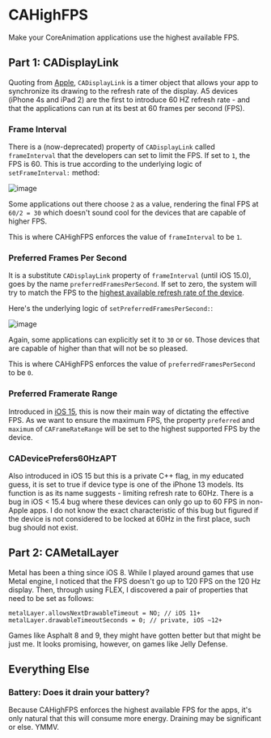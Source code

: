# CAHighFPS

Make your CoreAnimation applications use the highest available FPS.
 
## Part 1: CADisplayLink
 
Quoting from [Apple](https://developer.apple.com/documentation/quartzcore/cadisplaylink), `CADisplayLink` is a timer object that allows your app to synchronize its drawing to the refresh rate of the display. A5 devices (iPhone 4s and iPad 2) are the first to introduce 60 HZ refresh rate - and that the applications can run at its best at 60 frames per second (FPS).

### Frame Interval

There is a (now-deprecated) property of `CADisplayLink` called `frameInterval` that the developers can set to limit the FPS. If set to `1`, the FPS is 60. This is true according to the underlying logic of `setFrameInterval:` method:

![image](https://user-images.githubusercontent.com/3608783/135698671-df790125-cc65-4f5f-93bc-49744aea50c9.png)

Some applications out there choose `2` as a value, rendering the final FPS at `60/2 = 30` which doesn't sound cool for the devices that are capable of higher FPS.

This is where CAHighFPS enforces the value of `frameInterval` to be `1`.

### Preferred Frames Per Second

It is a substitute `CADisplayLink` property of `frameInterval` (until iOS 15.0), goes by the name `preferredFramesPerSecond`. If set to zero, the system will try to match the FPS to the [highest available refresh rate of the device](https://developer.apple.com/documentation/quartzcore/cadisplaylink/1648421-preferredframespersecond).

Here's the underlying logic of `setPreferredFramesPerSecond:`:

![image](https://user-images.githubusercontent.com/3608783/135698799-90669124-de3f-4e2f-8bcd-81ab5486f521.png)

Again, some applications can explicitly set it to `30` or `60`. Those devices that are capable of higher than that will not be so pleased.

This is where CAHighFPS enforces the value of `preferredFramesPerSecond` to be `0`.

### Preferred Framerate Range

Introduced in [iOS 15](https://developer.apple.com/documentation/quartzcore/cadisplaylink/3875343-preferredframeraterange?language=objc), this is now their main way of dictating the effective FPS. As we want to ensure the maximum FPS, the property `preferred` and `maximum` of `CAFrameRateRange` will be set to the highest supported FPS by the device.

### CADevicePrefers60HzAPT

Also introduced in iOS 15 but this is a private C++ flag, in my educated guess, it is set to true if device type is one of the iPhone 13 models. Its function is as its name suggests - limiting refresh rate to 60Hz. There is a bug in iOS < 15.4 bug where these devices can only go up to 60 FPS in non-Apple apps. I do not know the exact characteristic of this bug but figured if the device is not considered to be locked at 60Hz in the first place, such bug should not exist.

## Part 2: CAMetalLayer

Metal has been a thing since iOS 8. While I played around games that use Metal engine, I noticed that the FPS doesn't go up to 120 FPS on the 120 Hz display. Then, through using FLEX, I discovered a pair of properties that need to be set as follows:

```objc
metalLayer.allowsNextDrawableTimeout = NO; // iOS 11+
metalLayer.drawableTimeoutSeconds = 0; // private, iOS ~12+
```

Games like Asphalt 8 and 9, they might have gotten better but that might be just me. It looks promising, however, on games like Jelly Defense.

## Everything Else

### Battery: Does it drain your battery?

Because CAHighFPS enforces the highest available FPS for the apps, it's only natural that this will consume more energy. Draining may be significant or else. YMMV.
